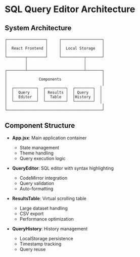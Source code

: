 # SQL Query Editor Architecture

## System Architecture
```
┌─────────────────┐     ┌──────────────────┐
│                 │     │                  │
│  React Frontend │     │  Local Storage   │
│                 │     │                  │
└────────┬────────┘     └──────────┬───────┘
         │                         │
         │                         │
┌────────┴─────────────────────────┴───────┐
│                                          │
│              Components                  │
│                                          │
│  ┌──────────┐  ┌─────────┐  ┌────────┐  │
│  │  Query   │  │ Results │  │ Query  │  │
│  │  Editor  │  │  Table  │  │History │  │
│  └──────────┘  └─────────┘  └────────┘  │
│                                          │
└──────────────────────────────────────────┘
```

## Component Structure
- **App.jsx**: Main application container
  - State management
  - Theme handling
  - Query execution logic

- **QueryEditor**: SQL editor with syntax highlighting
  - CodeMirror integration
  - Query validation
  - Auto-formatting

- **ResultsTable**: Virtual scrolling table
  - Large dataset handling
  - CSV export
  - Performance optimization

- **QueryHistory**: History management
  - LocalStorage persistence
  - Timestamp tracking
  - Query reuse 